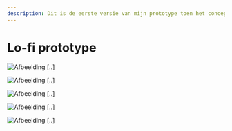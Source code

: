```yaml
---
description: Dit is de eerste versie van mijn prototype toen het concept was gekozen.
---
```


# Lo-fi prototype

![Afbeelding \[..\]](.gitbook/assets/leaderboard%20%281%29.png)

![Afbeelding \[..\]](.gitbook/assets/statistiek.png)

![Afbeelding \[..\]](.gitbook/assets/challenge.png)

![Afbeelding \[..\]](.gitbook/assets/modal-view.png)

![Afbeelding \[..\]](.gitbook/assets/punten-overzicht.png)

